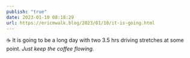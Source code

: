 ```yaml
---
publish: "true"
date: 2023-01-10 08:18:29
url: https://ericmwalk.blog/2023/01/10/it-is-going.html
---
```

☕ It is going to be a long day with two 3.5 hrs driving stretches at some point. *Just keep the coffee flowing.*